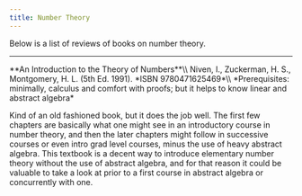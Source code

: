```yaml
---
title: Number Theory
---
```


Below is a list of reviews of books on number theory.

<hr>
**An Introduction to the Theory of Numbers**\\
Niven, I., Zuckerman, H. S., Montgomery, H. L. (5th Ed. 1991). *ISBN 9780471625469*\\
*Prerequisites: minimally, calculus and comfort with proofs; but it helps to know linear and abstract algebra*

Kind of an old fashioned book, but it does the job well. The first few chapters are basically what one might see in an introductory course in number theory, and then the later chapters might follow in successive courses or even intro grad level courses, minus the use of heavy abstract algebra. This textbook is a decent way to introduce elementary number theory without the use of abstract algebra, and for that reason it could be valuable to take a look at prior to a first course in abstract algebra or concurrently with one.